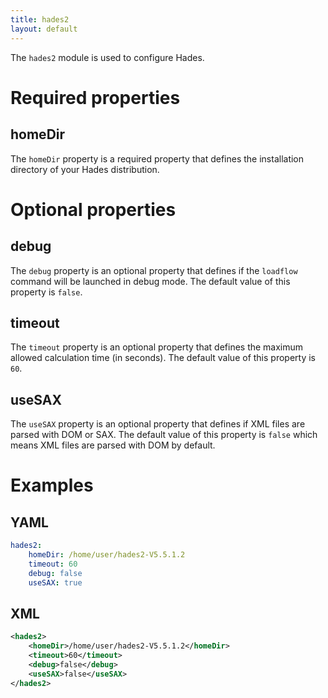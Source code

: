 ```yaml
---
title: hades2
layout: default
---
```


The `hades2` module is used to configure Hades.

# Required properties

## homeDir
The `homeDir` property is a required property that defines the installation directory of your Hades distribution.

# Optional properties

## debug
The `debug` property is an optional property that defines if the `loadflow` command will be launched in debug mode. The
default value of this property is `false`.

## timeout
The `timeout` property is an optional property that defines the maximum allowed calculation time (in seconds). The default
value of this property is `60`.

## useSAX
The `useSAX` property is an optional property that defines if XML files are parsed with DOM or SAX. The default value of
this property is `false` which means XML files are parsed with DOM by default.

# Examples
## YAML
```yaml
hades2:
    homeDir: /home/user/hades2-V5.5.1.2
    timeout: 60
    debug: false
    useSAX: true
```

## XML
```xml
<hades2>
    <homeDir>/home/user/hades2-V5.5.1.2</homeDir>
    <timeout>60</timeout>
    <debug>false</debug>
    <useSAX>false</useSAX>
</hades2>
```

